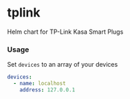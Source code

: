 # tplink

Helm chart for TP-Link Kasa Smart Plugs

### Usage

Set `devices` to an array of your devices

```yaml
devices:
  - name: localhost
    address: 127.0.0.1
```
